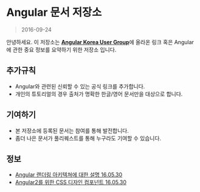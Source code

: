 # Angular 문서 저장소 #
> 2016-09-24

안녕하세요. 이 저장소는 [**Angular Korea User Group**](https://www.facebook.com/groups/angularkorea/)에 올라온 링크 혹은 Angular에 관한 중요 정보를 요약하기 위한 저장소 입니다.

## 추가규칙 ##

- Angular와 관련된 신뢰할 수 있는 공식 링크를 추가합니다.
- 개인의 튜토리얼의 경우 출처가 명확한 한글/영어 문서만을 대상으로 합니다.

## 기여하기 ##

- 본 저장소에 등록된 문서는 참여를 통해 발전합니다. 
- 좀더 나은 문서가 풀리퀘스트를 통해 누구라도 기여할 수 있습니다.

## 정보 ##

- [Angular 랜더링 아키텍쳐에 대한 설명 16.05.30](https://docs.google.com/document/d/1M9FmT05Q6qpsjgvH1XvCm840yn2eWEg0PMskSQz7k4E/edit)	
- [Angular2를 위한 CSS 디자인 컴포넌트 16.05.30](https://github.com/angular/material2/blob/master/CHANGELOG.md)
